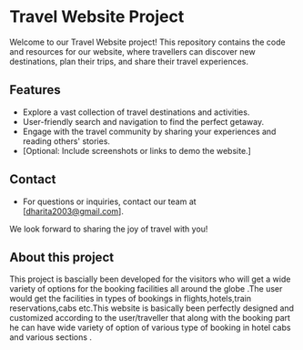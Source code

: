 # Travel Website Project

Welcome to our Travel Website project! This repository contains the code and resources for our website, where travellers can discover new destinations, plan their trips, and share their travel experiences. 

## Features
- Explore a vast collection of travel destinations and activities.
- User-friendly search and navigation to find the perfect getaway.
- Engage with the travel community by sharing your experiences and reading others' stories.
- [Optional: Include screenshots or links to demo the website.]

## Contact
- For questions or inquiries, contact our team at [dharita2003@gmail.com].

We look forward to sharing the joy of travel with you!

## About this project 
This project is bascially been developed for the visitors who will get a wide variety of options for the booking facilities all around the globe .The user would get the facilities in types of bookings in flights,hotels,train reservations,cabs etc.This website is basically been perfectly designed and customized according to the user/traveller that along with the booking part he can have wide variety of option of various type of booking in hotel cabs and various sections .



